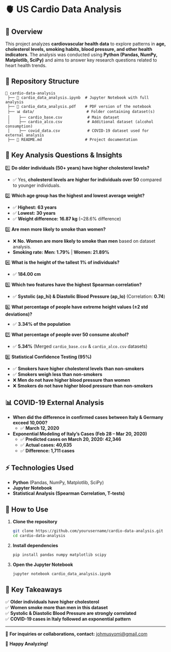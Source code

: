 # 🫀 US Cardio Data Analysis  

## 📌 Overview  
This project analyzes **cardiovascular health data** to explore patterns in **age, cholesterol levels, smoking habits, blood pressure, and other health indicators**. The analysis was conducted using **Python (Pandas, NumPy, Matplotlib, SciPy)** and aims to answer key research questions related to heart health trends.  

## 📂 Repository Structure  
```
📁 cardio-data-analysis  
 ├── 📄 cardio_data_analysis.ipynb  # Jupyter Notebook with full analysis  
 ├── 📄 cardio_data_analysis.pdf    # PDF version of the notebook  
 ├── 📊 data/                       # Folder containing dataset(s)  
 │    ├── cardio_base.csv           # Main dataset  
 │    ├── cardio_alco.csv           # Additional dataset (alcohol consumption)  
 │    ├── covid_data.csv            # COVID-19 dataset used for external analysis  
 ├── 📄 README.md                   # Project documentation  
```

## 🔬 Key Analysis Questions & Insights  

1️⃣ **Do older individuals (50+ years) have higher cholesterol levels?**  
   - ✅ Yes, **cholesterol levels are higher for individuals over 50** compared to younger individuals.  

2️⃣ **Which age group has the highest and lowest average weight?**  
   - ✅ **Highest:** **63 years**  
   - ✅ **Lowest:** **30 years**  
   - ✅ **Weight difference:** **16.87 kg** (~28.6% difference)  

3️⃣ **Are men more likely to smoke than women?**  
   - ❌ **No. Women are more likely to smoke than men** based on dataset analysis.  
   - **Smoking rate:** **Men: 1.79%** | **Women: 21.89%**  

4️⃣ **What is the height of the tallest 1% of individuals?**  
   - ✅ **184.00 cm**  

5️⃣ **Which two features have the highest Spearman correlation?**  
   - ✅ **Systolic (ap_hi) & Diastolic Blood Pressure (ap_lo)** (Correlation: **0.74**)  

6️⃣ **What percentage of people have extreme height values (±2 std deviations)?**  
   - ✅ **3.34% of the population**  

7️⃣ **What percentage of people over 50 consume alcohol?**  
   - ✅ **5.34%** (Merged `cardio_base.csv` & `cardio_alco.csv` datasets)  

8️⃣ **Statistical Confidence Testing (95%)**  
   - ✅ **Smokers have higher cholesterol levels than non-smokers**  
   - ✅ **Smokers weigh less than non-smokers**  
   - ❌ **Men do not have higher blood pressure than women**  
   - ❌ **Smokers do not have higher blood pressure than non-smokers**  

## 📊 COVID-19 External Analysis  
- **When did the difference in confirmed cases between Italy & Germany exceed 10,000?**  
  - ✅ **March 12, 2020**  
- **Exponential Modeling of Italy’s Cases (Feb 28 – Mar 20, 2020)**  
  - ✅ **Predicted cases on March 20, 2020: 42,346**  
  - ✅ **Actual cases: 40,635**  
  - ✅ **Difference: 1,711 cases**  

## ⚡ Technologies Used  
- **Python** (Pandas, NumPy, Matplotlib, SciPy)  
- **Jupyter Notebook**  
- **Statistical Analysis (Spearman Correlation, T-tests)**  

## 📌 How to Use  
1. **Clone the repository**  
   ```bash
   git clone https://github.com/yourusername/cardio-data-analysis.git
   cd cardio-data-analysis
   ```
2. **Install dependencies**  
   ```bash
   pip install pandas numpy matplotlib scipy
   ```
3. **Open the Jupyter Notebook**  
   ```bash
   jupyter notebook cardio_data_analysis.ipynb
   ```

## 📢 Key Takeaways  
✅ **Older individuals have higher cholesterol**  
✅ **Women smoke more than men in this dataset**  
✅ **Systolic & Diastolic Blood Pressure are strongly correlated**  
✅ **COVID-19 cases in Italy followed an exponential pattern**  

---

📧 **For inquiries or collaborations, contact:** johmusyomi@gmail.com  

🚀 **Happy Analyzing!**  
```
